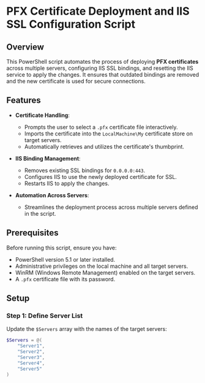 # PFX Certificate Deployment and IIS SSL Configuration Script

## Overview

This PowerShell script automates the process of deploying **PFX certificates** across multiple servers, configuring IIS SSL bindings, and resetting the IIS service to apply the changes. It ensures that outdated bindings are removed and the new certificate is used for secure connections.

## Features

- **Certificate Handling**:
  - Prompts the user to select a `.pfx` certificate file interactively.
  - Imports the certificate into the `LocalMachine\My` certificate store on target servers.
  - Automatically retrieves and utilizes the certificate's thumbprint.

- **IIS Binding Management**:
  - Removes existing SSL bindings for `0.0.0.0:443`.
  - Configures IIS to use the newly deployed certificate for SSL.
  - Restarts IIS to apply the changes.

- **Automation Across Servers**:
  - Streamlines the deployment process across multiple servers defined in the script.

## Prerequisites

Before running this script, ensure you have:

- PowerShell version 5.1 or later installed.
- Administrative privileges on the local machine and all target servers.
- WinRM (Windows Remote Management) enabled on the target servers.
- A `.pfx` certificate file with its password.

## Setup

### Step 1: Define Server List
Update the `$Servers` array with the names of the target servers:

```powershell
$Servers = @(
    "Server1",
    "Server2",
    "Server3",
    "Server4",
    "Server5"
)
